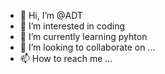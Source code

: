 - 👋 Hi, I’m @ADT
- 👀 I’m interested in coding
- 🌱 I’m currently learning pyhton
- 💞️ I’m looking to collaborate on ...
- 📫 How to reach me ...

<!---
Adt is a ✨ special ✨ repository because its `README.md` (this file) appears on your GitHub profile.
You can click the Preview link to take a look at your changes.
--->

